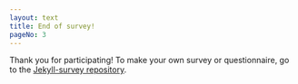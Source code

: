 ```yaml
---
layout: text
title: End of survey!
pageNo: 3
---
```


Thank you for participating! To make your own survey or questionnaire, go to the [Jekyll-survey repository](https://github.com/MatthijsZw/jekyll-survey).

